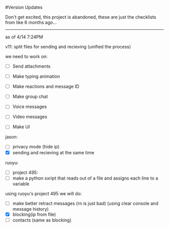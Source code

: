 #Version Updates

Don't get excited, this project is abandoned, these are just the checklists from like 6 months ago...

-----------------------------------------

as of 4/14 7:24PM

v11: split files for sending and recieving (unified the process)

we need to work on:

- [ ] Send attachments
- [ ] Make typing animation
- [ ] Make reactions and message ID
- [ ] Make group chat 
- [ ] Voice messages
- [ ] Video messages
- [ ] Make UI


jason: 
- [ ] privacy mode (hide ip)
- [x] sending and recieving at the same time

ruoyu:
- [ ] project 495:
- [ ] make a python sxript that reads out of a file and assigns each line to a variable

using ruoyu's project 495 we will do:
- [ ] make better retract messages (rn is just bad) (using clear console and message history)
- [x] blocking(ip from file)
- [ ] contacts (same as blocking)
